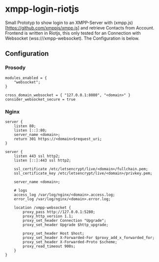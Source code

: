 # xmpp-login-riotjs

Small Prototyp to show login to an XMPP-Server with (xmpp.js)[https://github.com/xmppjs/xmpp.js] and retrieve Contacts from Account. Frontend is written in Riotjs, this
only tested for an Connection with Websocket (wss://<domain>/xmpp-websocket). The Configuration is below.

## Configuration

### Prosody

```
modules_enabled = {
    "websocket";
}

cross_domain_websocket = { "127.0.0.1:8080", "<domain>" }
consider_websocket_secure = true
```

### Nginx

```
server {
    listen 80;
    listen [::]:80;
    server_name <domain>;
    return 301 https://<domain>$request_uri;
}

server {
    listen 443 ssl http2;
    listen [::]:443 ssl http2;

    ssl_certificate /etc/letsencrypt/live/<domain>/fullchain.pem;
    ssl_certificate_key /etc/letsencrypt/live/<domain>/privkey.pem;

    server_name <domain>;

    # logs
    access_log /var/log/nginx/<domain>.access.log;
    error_log /var/log/nginx/<domain>.error.log;

    location /xmpp-websocket {
        proxy_pass http://127.0.0.1:5280;
        proxy_http_version 1.1;
        proxy_set_header Connection "Upgrade";
        proxy_set_header Upgrade $http_upgrade;

        proxy_set_header Host $host;
        proxy_set_header X-Forwarded-For $proxy_add_x_forwarded_for;
        proxy_set_header X-Forwarded-Proto $scheme;
        proxy_read_timeout 900s;
    }
}
```


